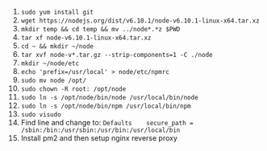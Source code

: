 1. `sudo yum install git`
2. `wget https://nodejs.org/dist/v6.10.1/node-v6.10.1-linux-x64.tar.xz`
3. `mkdir temp && cd temp && mv ../node*.*z $PWD`
4. `tar xf node-v6.10.1-linux-x64.tar.xz`
5. `cd ~ && mkdir ~/node` 
6. `tar xvf node-v*.tar.gz --strip-components=1 -C ./node`
7. `mkdir ~/node/etc`
8. `echo 'prefix=/usr/local' > node/etc/npmrc`
9. `sudo mv node /opt/`
10. `sudo chown -R root: /opt/node`
11. `sudo ln -s /opt/node/bin/node /usr/local/bin/node`
12. `sudo ln -s /opt/node/bin/npm /usr/local/bin/npm`
13. `sudo visudo`
14. Find line and change to: `Defaults    secure_path = /sbin:/bin:/usr/sbin:/usr/bin:/usr/local/bin`
15. Install pm2 and then setup nginx reverse proxy

